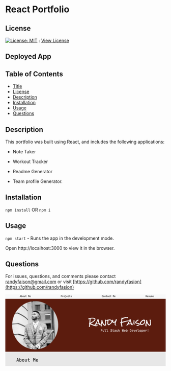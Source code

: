
# React Portfolio

## License
[![License: MIT](https://img.shields.io/badge/License-MIT-yellow.svg)](https://opensource.org/licenses/MIT) : [View License](https://opensource.org/licenses/MIT)


## Deployed App



## Table of Contents

- [Title](#React-Portfolio)
- [License](#License)
- [Description](#Description)
- [Installation](#Installation)
- [Usage](#Usage)
- [Questions](#Questions)

## Description
This portfolio was built using React, and includes the following applications: 

- Note Taker

- Workout Tracker 

- Readme Generator 

- Team profile Generator.

## Installation 
`npm install` OR `npm i`

## Usage
`npm start` - Runs the app in the development mode.

Open http://localhost:3000 to view it in the browser.


## Questions 
For issues, questions, and comments please contact randyfaison@gmail.com or visit [https://github.com/randyfasion](https://github.com/randyfasion) 



![portfolio](./preview.png)
